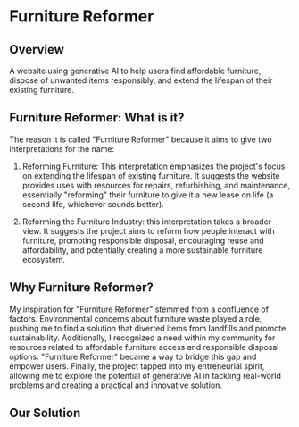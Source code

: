 # Furniture Reformer

## Overview

A website using generative AI to help users find affordable furniture, dispose of unwanted items responsibly, and extend the lifespan of their existing furniture.

## Furniture Reformer: What is it?

The reason it is called "Furniture Reformer" because it aims to give two interpretations for the name:

1. Reforming Furniture: This interpretation emphasizes the project's focus on extending the lifespan of existing furniture. It suggests the website provides uses with resources for repairs, refurbishing, and maintenance, essentially "reforming" their furniture to give it a new lease on life (a second life, whichever sounds better).

2. Reforming the Furniture Industry: this interpretation takes a broader view. It suggests the project aims to reform how people interact with furniture, promoting responsible disposal, encouraging reuse and affordability, and potentially creating a more sustainable furniture ecosystem.

## Why Furniture Reformer?

My inspiration for "Furniture Reformer" stemmed from a confluence of factors. Environmental concerns about furniture waste played a role, pushing me to find a solution that diverted items from landfills and promote sustainability. Additionally, I recognized a need within my community for resources related to affordable furniture access and responsible disposal options. "Furniture Reformer" became a way to bridge this gap and empower users. Finally, the project tapped into my entreneurial spirit, allowing me to explore the potential of generative AI in tackling real-world problems and creating a practical and innovative solution.

## Our Solution

